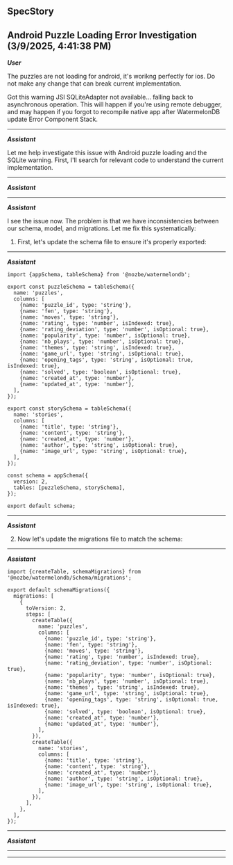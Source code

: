 ## SpecStory

## Android Puzzle Loading Error Investigation (3/9/2025, 4:41:38 PM)

_**User**_

The puzzles are not loading for android, it's worikng perfectly for ios. Do not make any change that can break current implementation.

 Got this warning
JSI SQLiteAdapter not available… falling back to asynchronous operation. This will happen if you're using remote debugger, and may happen if you forgot to recompile native app after WatermelonDB update Error Component Stack. 

---

_**Assistant**_

Let me help investigate this issue with Android puzzle loading and the SQLite warning. First, I'll search for relevant code to understand the current implementation.

---

_**Assistant**_



---

_**Assistant**_

I see the issue now. The problem is that we have inconsistencies between our schema, model, and migrations. Let me fix this systematically:

1. First, let's update the schema file to ensure it's properly exported:

---

_**Assistant**_

```
import {appSchema, tableSchema} from '@nozbe/watermelondb';

export const puzzleSchema = tableSchema({
  name: 'puzzles',
  columns: [
    {name: 'puzzle_id', type: 'string'},
    {name: 'fen', type: 'string'},
    {name: 'moves', type: 'string'},
    {name: 'rating', type: 'number', isIndexed: true},
    {name: 'rating_deviation', type: 'number', isOptional: true},
    {name: 'popularity', type: 'number', isOptional: true},
    {name: 'nb_plays', type: 'number', isOptional: true},
    {name: 'themes', type: 'string', isIndexed: true},
    {name: 'game_url', type: 'string', isOptional: true},
    {name: 'opening_tags', type: 'string', isOptional: true, isIndexed: true},
    {name: 'solved', type: 'boolean', isOptional: true},
    {name: 'created_at', type: 'number'},
    {name: 'updated_at', type: 'number'},
  ],
});

export const storySchema = tableSchema({
  name: 'stories',
  columns: [
    {name: 'title', type: 'string'},
    {name: 'content', type: 'string'},
    {name: 'created_at', type: 'number'},
    {name: 'author', type: 'string', isOptional: true},
    {name: 'image_url', type: 'string', isOptional: true},
  ],
});

const schema = appSchema({
  version: 2,
  tables: [puzzleSchema, storySchema],
});

export default schema;
```

---

_**Assistant**_

2. Now let's update the migrations file to match the schema:

---

_**Assistant**_

```
import {createTable, schemaMigrations} from '@nozbe/watermelondb/Schema/migrations';

export default schemaMigrations({
  migrations: [
    {
      toVersion: 2,
      steps: [
        createTable({
          name: 'puzzles',
          columns: [
            {name: 'puzzle_id', type: 'string'},
            {name: 'fen', type: 'string'},
            {name: 'moves', type: 'string'},
            {name: 'rating', type: 'number', isIndexed: true},
            {name: 'rating_deviation', type: 'number', isOptional: true},
            {name: 'popularity', type: 'number', isOptional: true},
            {name: 'nb_plays', type: 'number', isOptional: true},
            {name: 'themes', type: 'string', isIndexed: true},
            {name: 'game_url', type: 'string', isOptional: true},
            {name: 'opening_tags', type: 'string', isOptional: true, isIndexed: true},
            {name: 'solved', type: 'boolean', isOptional: true},
            {name: 'created_at', type: 'number'},
            {name: 'updated_at', type: 'number'},
          ],
        }),
        createTable({
          name: 'stories',
          columns: [
            {name: 'title', type: 'string'},
            {name: 'content', type: 'string'},
            {name: 'created_at', type: 'number'},
            {name: 'author', type: 'string', isOptional: true},
            {name: 'image_url', type: 'string', isOptional: true},
          ],
        }),
      ],
    },
  ],
});
```

---

_**Assistant**_



---



---

